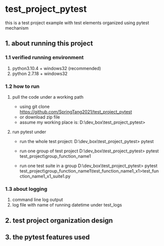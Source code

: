 # test_project_pytest
this is a test project example with test elements organized using pytest mechanism

## 1. about running this project
### 1.1 verified running environment
1. python3.10.4 + windows32 (recommended)
2. python 2.7.18  + windows32

### 1.2 how to run
1. pull the code under a working path
   * using git clone https://github.com/SpringTang2021/test_project_pytest
   * or download zip file
   * assume my working place is:  D:\dev_box\test_project_pytest>
   
2. run pytest under 
   * run the whole test project: 
     D:\dev_box\test_project_pytest> pytest
   
   * run one group of test project
      D:\dev_box\test_project_pytest> pytest test_project\group_function_name1
   
   * run one test suite in a group
     D:\dev_box\test_project_pytest> pytest  test_project\group_function_name1\test_function_name1_x1>test_function_name1_x1_suite1.py
 
 ### 1.3 about logging
 1. command line log output
 2. log file with name of running datetime under test_logs
 
## 2. test project organization design

## 3. the pytest features used

